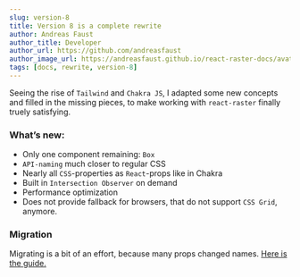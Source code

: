 ```yaml
---
slug: version-8
title: Version 8 is a complete rewrite
author: Andreas Faust
author_title: Developer
author_url: https://github.com/andreasfaust
author_image_url: https://andreasfaust.github.io/react-raster-docs/avatar.png
tags: [docs, rewrite, version-8]
---
```


Seeing the rise of `Tailwind` and `Chakra JS`, I adapted some new concepts and filled in the missing pieces, to make working with `react-raster` finally truely satisfying.

### What’s new:

- Only one component remaining: `Box`
- `API-naming` much closer to regular CSS
- Nearly all `CSS`-properties as `React`-props like in Chakra
- Built in `Intersection Observer` on demand
- Performance optimization
- Does not provide fallback for browsers, that do not support `CSS Grid`, anymore.

### Migration

Migrating is a bit of an effort, because many props changed names.
[Here is the guide.](/docs/migrate)
